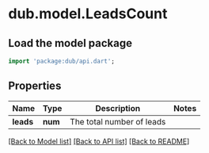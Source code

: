 # dub.model.LeadsCount

## Load the model package
```dart
import 'package:dub/api.dart';
```

## Properties
Name | Type | Description | Notes
------------ | ------------- | ------------- | -------------
**leads** | **num** | The total number of leads | 

[[Back to Model list]](../README.md#documentation-for-models) [[Back to API list]](../README.md#documentation-for-api-endpoints) [[Back to README]](../README.md)


